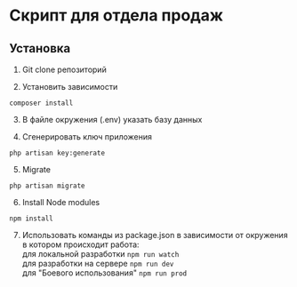 # Скрипт для отдела продаж

## Установка

1. Git clone репозиторий

2. Установить зависимости
````
composer install
````

3. В файле окружения (.env) указать базу данных

4. Сгенерировать ключ приложения
````
php artisan key:generate
````

5. Migrate
````
php artisan migrate
````

6. Install Node modules
````
npm install
````

7. Использовать команды из package.json в зависимости от окружения в котором происходит работа:  
для локальной разработки ````npm run watch````  
для разработки на сервере ````npm run dev````  
для "Боевого использования" ````npm run prod````  
